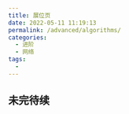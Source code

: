```yaml
---
title: 展位页
date: 2022-05-11 11:19:13
permalink: /advanced/algorithms/
categories:
  - 进阶
  - 网络
tags:
  - 
---
```


## 未完待续
